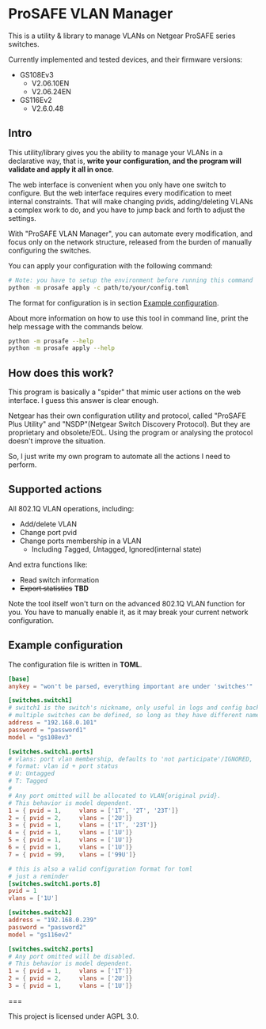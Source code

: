 # ProSAFE VLAN Manager

This is a utility & library to manage VLANs on Netgear ProSAFE series switches.

Currently implemented and tested devices, and their firmware versions:

- GS108Ev3
    - V2.06.10EN
    - V2.06.24EN
- GS116Ev2
    - V2.6.0.48

## Intro

This utility/library gives you the ability to manage your VLANs in a declarative way, that is, __write your configuration, and the program will validate and apply it all in once__.

The web interface is convenient when you only have one switch to configure. But the web interface requires every modification to meet internal constraints. That will make changing pvids, adding/deleting VLANs a complex work to do, and you have to jump back and forth to adjust the settings.

With "ProSAFE VLAN Manager", you can automate every modification, and focus only on the network structure, released from the burden of manually configuring the switches.

You can apply your configuration with the following command:

```bash
# Note: you have to setup the environment before running this command
python -m prosafe apply -c path/to/your/config.toml
```

The format for configuration is in section [Example configuration](#example-configuration).

About more information on how to use this tool in command line, print the help message with the commands below.

```bash
python -m prosafe --help
python -m prosafe apply --help
```

## How does this work?

This program is basically a "spider" that mimic user actions on the web interface. I guess this answer is clear enough.

Netgear has their own configuration utility and protocol, called "ProSAFE Plus Utility" and "NSDP"(Netgear Switch Discovery Protocol). But they are proprietary and obsolete/EOL. Using the program or analysing the protocol doesn't improve the situation.

So, I just write my own program to automate all the actions I need to perform.

## Supported actions

All 802.1Q VLAN operations, including:

- Add/delete VLAN
- Change port pvid
- Change ports membership in a VLAN
    - Including *T*agged, *U*ntagged, Ignored(internal state)

And extra functions like:

- Read switch information
- ~~Export statistics~~ __TBD__

Note the tool itself won't turn on the advanced 802.1Q VLAN function for you. You have to manually enable it, as it may break your current network configuration.

## Example configuration

The configuration file is written in __TOML__.

```toml
[base]
anykey = "won't be parsed, everything important are under 'switches'"

[switches.switch1]
# switch1 is the switch's nickname, only useful in logs and config backups
# multiple switches can be defined, so long as they have different names
address = "192.168.0.101"
password = "password1"
model = "gs108ev3"

[switches.switch1.ports]
# vlans: port vlan membership, defaults to 'not participate'/IGNORED,
# format: vlan id + port status
# U: Untagged
# T: Tagged
#
# Any port omitted will be allocated to VLAN{original pvid}.
# This behavior is model dependent.
1 = { pvid = 1,     vlans = ['1T', '2T', '23T']}
2 = { pvid = 2,     vlans = ['2U']}
3 = { pvid = 1,     vlans = ['1T', '23T']}
4 = { pvid = 1,     vlans = ['1U']}
5 = { pvid = 1,     vlans = ['1U']}
6 = { pvid = 1,     vlans = ['1U']}
7 = { pvid = 99,    vlans = ['99U']}

# this is also a valid configuration format for toml
# just a reminder
[switches.switch1.ports.8]
pvid = 1
vlans = ['1U']

[switches.switch2]
address = "192.168.0.239"
password = "password2"
model = "gs116ev2"

[switches.switch2.ports]
# Any port omitted will be disabled.
# This behavior is model dependent.
1 = { pvid = 1,     vlans = ['1T']}
2 = { pvid = 2,     vlans = ['2U']}
3 = { pvid = 1,     vlans = ['1U']}
```

===

This project is licensed under AGPL 3.0.
